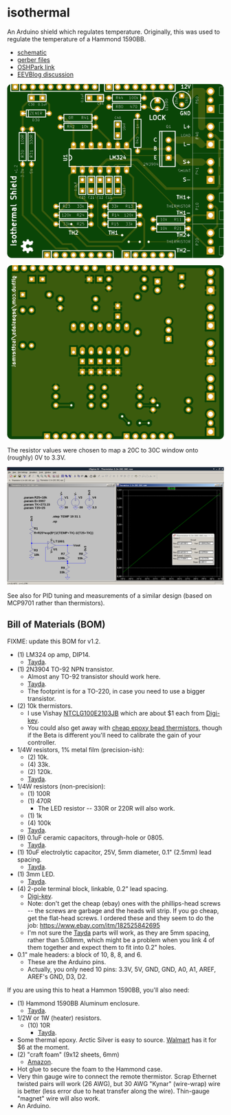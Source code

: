 # isothermal

An Arduino shield which regulates temperature.  Originally, this was used to regulate the temperature of a Hammond 1590BB.

- [schematic](kicad/releases/v1.2/isothermal.pdf)
- [gerber files](kicad/releases/v1.2)
- [OSHPark link](https://oshpark.com/shared_projects/9wWvXwMw)
- [EEVBlog discussion](http://www.eevblog.com/forum/metrology/temperature-stabilised-enclosures-heating-and-or-cooling/msg1407134/#msg1407134)

![](kicad/releases/v1.2/top.png)

![](kicad/releases/v1.2/bottom.png)

The resistor values were chosen to map a 20C to 30C window onto (roughly) 0V to 3.3V.

![](ltspice/Thermistor-3.3v-20C-30C.png)

See also [](https://github.com/cellularmitosis/logs/tree/master/20180126-25c-chamber-tuning) for PID tuning and measurements of a similar design (based on MCP9701 rather than thermistors).


## Bill of Materials (BOM)

FIXME: update this BOM for v1.2.

- (1) LM324 op amp, DIP14.
  - [Tayda](https://www.taydaelectronics.com/lm324n-lm324-324-low-power-quad-op-amp-ic.html).
- (1) 2N3904 TO-92 NPN transistor.
  - Almost any TO-92 transistor should work here.
  - [Tayda](https://www.taydaelectronics.com/t-transistors/2n-series/2n3904-npn-general-propose-transistor.html).
  - The footprint is for a TO-220, in case you need to use a bigger transistor.
- (2) 10k thermistors.
  - I use Vishay [NTCLG100E2103JB](http://www.vishay.com/docs/29050/ntclg100.pdf) which are about $1 each from [Digi-key](https://www.digikey.com/product-detail/en/vishay-bc-components/NTCLG100E2103JB/BC2531-ND/773999).
  - You could also get away with [cheap epoxy bead thermistors](https://www.taydaelectronics.com/thermistors/10k-ohm-ntc-thermistor-5mm.html), though if the Beta is different you'll need to calibrate the gain of your controller.
- 1/4W resistors, 1% metal film (precision-ish):
  - (2) 10k.
  - (4) 33k.
  - (2) 120k.
  - [Tayda](https://www.taydaelectronics.com/resistors/1-4w-metal-film-resistors/test-group-2.html).
- 1/4W resistors (non-precision):
  - (1) 100R
  - (1) 470R
    - The LED resistor -- 330R or 220R will also work.
  - (1) 1k
  - (4) 100k
  - [Tayda](https://www.taydaelectronics.com/resistors/1-4w-metal-film-resistors/test-group-2.html).
- (9) 0.1uF ceramic capacitors, through-hole or 0805.
  - [Tayda](https://www.taydaelectronics.com/capacitors/ceramic-disc-capacitors/10-x-0-01uf-50v-ceramic-disc-capacitor-pkg-of-10.html).
- (1) 10uF electrolytic capacitor, 25V, 5mm diameter, 0.1" (2.5mm) lead spacing.
  - [Tayda](https://www.taydaelectronics.com/capacitors/electrolytic-capacitors/10uf-25v-105c-radial-electrolytic-capacitor-5x11mm.html).
- (1) 3mm LED.
  - [Tayda](https://www.taydaelectronics.com/led-3mm-green.html).
- (4) 2-pole terminal block, linkable, 0.2" lead spacing.
  - [Digi-key](https://www.digikey.com/product-detail/en/on-shore-technology-inc/OSTTA024163/ED2580-ND/614529).
  - Note: don't get the cheap (ebay) ones with the phillips-head screws -- the screws are garbage and the heads will strip.  If you go cheap, get the flat-head screws.  I ordered these and they seem to do the job: https://www.ebay.com/itm/182525842695
  - I'm not sure the [Tayda](https://www.taydaelectronics.com/connectors-sockets/terminal-blocks/pcb-mount/dg300-screw-terminal-block-2-positions-5mm.html) parts will work, as they are 5mm spacing, rather than 5.08mm, which might be a problem when you link 4 of them together and expect them to fit into 0.2" holes.
- 0.1" male headers: a block of 10, 8, 8, and 6.
  - These are the Arduino pins.
  - Actually, you only need 10 pins: 3.3V, 5V, GND, GND, A0, A1, AREF, AREF's GND, D3, D2.

If you are using this to heat a Hammon 1590BB, you'll also need:
- (1) Hammond 1590BB Aluminum enclosure.
  - [Tayda](https://www.taydaelectronics.com/hardware/enclosures/1590bb-style/1590bb-style-aluminum-diecast-enclosure.html).
- 1/2W or 1W (heater) resistors.
  - (10) 10R
    - [Tayda](https://www.taydaelectronics.com/resistors/1w-metal-film-resistors/resistor-10-ohm-1w-1-metal-film-pkg-of-10.html).
- Some thermal epoxy.  Arctic Silver is easy to source.  [Walmart](https://www.walmart.com/ip/Arctic-Silver-Alumina-Premium-Ceramic-Thermal-Adhesive/20449152) has it for $6 at the moment.
- (2) "craft foam" (9x12 sheets, 6mm)
  - [Amazon](https://www.amazon.com/Bulk-Buy-Foamies-10-Pack-1199-21/dp/B00KDMQB4Y).
- Hot glue to secure the foam to the Hammond case.
- Very thin gauge wire to connect the remote thermistor.  Scrap Ethernet twisted pairs will work (26 AWG), but 30 AWG "Kynar" (wire-wrap) wire is better (less error due to heat transfer along the wire).  Thin-gauge "magnet" wire will also work.
- An Arduino.

